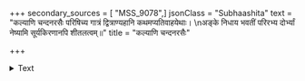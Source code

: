+++
secondary_sources = [ "MSS_9078",]
jsonClass = "Subhaashita"
text = "कल्याणि चन्दनरसैः परिषिच्य गात्रं द्वित्राण्यहानि कथमप्यतिवाहयेथाः।  \nअङ्के निधाय भवतीं परिरभ्य दोर्भ्यां नेष्यामि सूर्यकिरणानपि शीतलत्वम्॥"
title = "कल्याणि चन्दनरसैः"

+++

<details><summary>Text</summary>

कल्याणि चन्दनरसैः परिषिच्य गात्रं द्वित्राण्यहानि कथमप्यतिवाहयेथाः।  
अङ्के निधाय भवतीं परिरभ्य दोर्भ्यां नेष्यामि सूर्यकिरणानपि शीतलत्वम्॥
</details>
